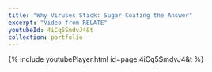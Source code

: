 ```yaml
---
title: "Why Viruses Stick: Sugar Coating the Answer"
excerpt: "Video from RELATE"
youtubeId: 4iCq5SmdvJ4&t
collection: portfolio
---
```

{% include youtubePlayer.html id=page.4iCq5SmdvJ4&t %} 
